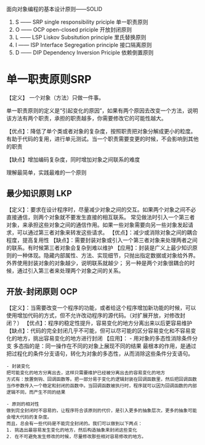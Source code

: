 面向对象编程的基本设计原则——SOLID
1. S —— SRP single responsibility priciple 单一职责原则
2. O —— OCP open-closed priciple 开放封闭原则
3. L —— LSP Liskov Subsitution principle 里氏替换原则
4. I —— ISP Interface  Segregation principle 接口隔离原则
5. D —— DIP Dependency Inversion Priciple 依赖倒置原则

# 单一职责原则SRP
【定义】
一个对象（方法）只做一件事。

单一职责原则的定义是“引起变化的原因”，如果有两个原因去改变一个方法，说明该方法有两个职责，承担的职责越多，你需要修改它的可能性越大。

【优点】：降低了单个类或者对象的复杂度，按照职责把对象分解成更小的粒度。有助于代码的复用，进行单元测试。当一个职责需要变更的时候，不会影响到其他的职责

【缺点】增加编码复杂度，同时增加对象之间联系的难度

理解最简单，实践最难的一个原则

## 最少知识原则 LKP
【定义】：要求在设计程序时，尽量减少对象之间的交互。如果两个对象之间不必直接通信，则两个对象就不要发生直接的相互联系。
常见做法时引入一个第三者对象，来承担这些对象之间的通信作用。如果一些对象需要向另一些对象发起请求，可以通过第三者对象来转发这些请求。
【优点】：减少或消除对象之间的耦合程度，提高复用性
【缺点】：需要封装对象或引入一个第三者对象来处理两者之间的联系。有时候第三者对象会复杂到难以维护
【应用】：封装是广义上最少知识原则的一种体现。隐藏内部属性、方法、实现细节，只抛出指定数据或对象给外界。外界使用封装对象的对象越少，说明联系就越少；
另一种是两个对象很耦合的时候，通过引入第三者来处理两个对象之间的关系。

## 开放-封闭原则 OCP
【定义】：当需要改变一个程序的功能，或者给这个程序增加新功能的时候，可以使用增加代码的方式，但不允许改动程序的源代码。（对扩展开放，对修改封闭？）
【优点】：程序的稳定性提升，容易变化的地方分离出来以后更容易维护
【缺点】：代码的完全封闭几乎不可能，但可以尽可能的区分容易变化和不容易变化的地方，挑出容易变化的地方进行封闭
【应用】：
    - 用对象的多态性消除条件分支
    多态指的是：同一操作在不同的对象上展现不同的结果
    最根本的作用，是通过把过程化的条件分支语句，转化为对象的多态性，从而消除这些条件分支语句。

    - 封装变化
    把可能变化的地方分离出去，这样只需要维护已经被分离出去的容易变化的地方
    方式有：放置倒钩、回调函数等。把一部分易于变化的逻辑封装在回调函数里，然后把回调函数当作参数传入一个稳定和封闭的函数中。当回调函数被执行时，程序就可以因为回调函数的内部逻辑不同，而产生不同的结果

    - 原则的相对性
    做到完全封闭时不容易的，让程序符合该原则的代价，是引入更多的抽象层次，更多的抽象可能会增大代码的复杂度。
    而且，总会有一些代码是不能完全封闭的。我们可以做到以下两点：
    1. 挑选出最容易发生变化的地方，然后构造抽象来封闭这些变化
    2. 在不可避免发生修改的时候，尽量修改那些相对容易修改的地方。

